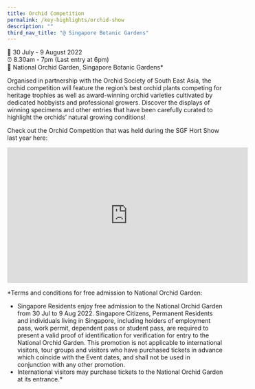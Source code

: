 ```yaml
---
title: Orchid Competition
permalink: /key-highlights/orchid-show
description: ""
third_nav_title: "@ Singapore Botanic Gardens"
---
```

📆 30 July - 9 August 2022 <br>
⏰ 8.30am - 7pm (Last entry at 6pm)<br>
📍 National Orchid Garden, Singapore Botanic Gardens* <br>

Organised in partnership with the Orchid Society of South East Asia, the orchid competition will feature the region’s best orchid plants competing for heritage trophies as well as award-winning orchid varieties cultivated by dedicated hobbyists and professional growers. Discover the displays of winning specimens and other entries that have been carefully curated to highlight the orchids’ natural growing conditions!

Check out the Orchid Competition that was held during the SGF Hort Show last year here:
<iframe width="560" height="315" src="https://www.youtube.com/embed/aSUo-DcassQ" title="YouTube video player" frameborder="0" allow="accelerometer; autoplay; clipboard-write; encrypted-media; gyroscope; picture-in-picture" allowfullscreen></iframe>

*Terms and conditions for free admission to National Orchid Garden: <br>

* Singapore Residents enjoy free admission to the National Orchid Garden from 30 Jul to 9 Aug 2022. Singapore Citizens, Permanent Residents and individuals living in Singapore, including holders of employment pass, work permit, dependent pass or student pass, are required to present a valid proof of identification for verification for entry to the National Orchid Garden. This promotion is not applicable to international visitors, tour groups and visitors who have purchased tickets in advance which coincide with the Event dates, and shall not be used in conjunction with any other promotion. <br>
* International visitors may purchase tickets to the National Orchid Garden at its entrance.*